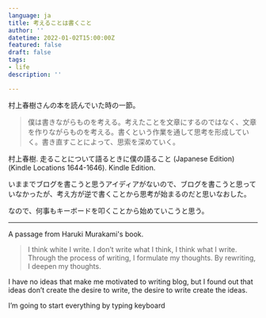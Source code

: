 ```yaml
---
language: ja
title: 考えることは書くこと
author: ''
datetime: 2022-01-02T15:00:00Z
featured: false
draft: false
tags:
- life
description: ''

---
```

村上春樹さんの本を読んでいた時の一節。

> 僕は書きながらものを考える。考えたことを文章にするのではなく、文章を作りながらものを考える。書くという作業を通して思考を形成していく。書き直すことによって、思索を深めていく。

村上春樹. 走ることについて語るときに僕の語ること (Japanese Edition) (Kindle Locations 1644-1646). Kindle Edition.

> 

いままでブログを書こうと思うアイディアがないので、ブログを書こうと思っていなかったが、考え方が逆で書くことから思考が始まるのだと思いなおした。

なので、何事もキーボードを叩くことから始めていこうと思う。

***

A passage from Haruki Murakami's book.

> I think white I write. I don’t write what I think, I think what I write. Through the process of writing, I formulate my thoughts. By rewriting, I deepen my thoughts.

I have no ideas that make me motivated to writing blog, but I found out that ideas don’t create the desire to write, the desire to write create the ideas.

I’m going to start everything by typing keyboard